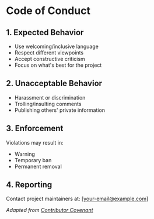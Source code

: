 ﻿# Code of Conduct

## 1. Expected Behavior
- Use welcoming/inclusive language
- Respect different viewpoints
- Accept constructive criticism
- Focus on what's best for the project

## 2. Unacceptable Behavior
- Harassment or discrimination
- Trolling/insulting comments
- Publishing others' private information

## 3. Enforcement
Violations may result in:
- Warning
- Temporary ban
- Permanent removal

## 4. Reporting
Contact project maintainers at: [your-email@example.com]

_Adapted from [Contributor Covenant](https://www.contributor-covenant.org/)_